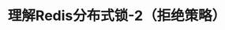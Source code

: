 ---
title: "理解Redis分布式锁-2（拒绝策略）"

url: "https://wsk1103.github.io/"

tags:
- 学习笔记
- 分布式锁
- Redis
---